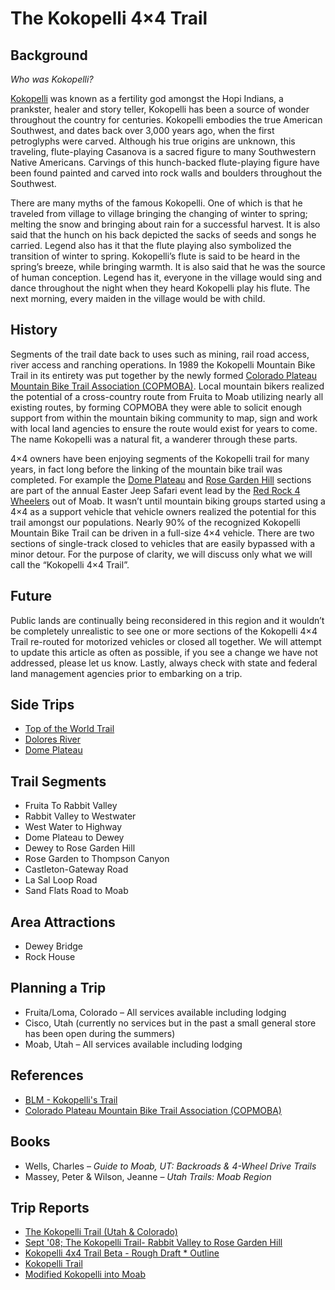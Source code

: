 # The Kokopelli 4×4 Trail

## Background

*Who was Kokopelli?* 

[Kokopelli](https://en.wikipedia.org/wiki/Kokopelli) was known as a fertility god amongst the Hopi Indians, a prankster, healer and story teller, Kokopelli has been a source of wonder throughout the country for centuries. Kokopelli embodies the true American Southwest, and dates back over 3,000 years ago, when the first petroglyphs were carved. Although his true origins are unknown, this traveling, flute-playing Casanova is a sacred figure to many Southwestern Native Americans. Carvings of this hunch-backed flute-playing figure have been found painted and carved into rock walls and boulders throughout the Southwest.

There are many myths of the famous Kokopelli. One of which is that he traveled from village to village bringing the changing of winter to spring; melting the snow and bringing about rain for a successful harvest. It is also said that the hunch on his back depicted the sacks of seeds and songs he carried. Legend also has it that the flute playing also symbolized the transition of winter to spring. Kokopelli’s flute is said to be heard in the spring’s breeze, while bringing warmth. It is also said that he was the source of human conception. Legend has it, everyone in the village would sing and dance throughout the night when they heard Kokopelli play his flute. The next morning, every maiden in the village would be with child.

## History

Segments of the trail date back to uses such as mining, rail road access, river access and ranching operations. In 1989 the Kokopelli Mountain Bike Trail in its entirety was put together by the newly formed [Colorado Plateau Mountain Bike Trail Association (COPMOBA)](http://copmoba.org/). Local mountain bikers realized the potential of a cross-country route from Fruita to Moab utilizing nearly all existing routes, by forming COPMOBA they were able to solicit enough support from within the mountain biking community to map, sign and work with local land agencies to ensure the route would exist for years to come. The name Kokopelli was a natural fit, a wanderer through these parts.

4×4 owners have been enjoying segments of the Kokopelli trail for many years, in fact long before the linking of the mountain bike trail was completed. For example the [Dome Plateau](https://www.rr4w.com/trail-details.cfm?trailid=8) and [Rose Garden Hill](https://www.rr4w.com/trail-details.cfm?trailid=36) sections are part of the annual Easter Jeep Safari event lead by the [Red Rock 4 Wheelers](https://www.rr4w.com/) out of Moab. It wasn’t until mountain biking groups started using a 4×4 as a support vehicle that vehicle owners realized the potential for this trail amongst our populations. Nearly 90% of the recognized Kokopelli Mountain Bike Trail can be driven in a full-size 4×4 vehicle. There are two sections of single-track closed to vehicles that are easily bypassed with a minor detour. For the purpose of clarity, we will discuss only what we will call the “Kokopelli 4×4 Trail”.

## Future

Public lands are continually being reconsidered in this region and it wouldn’t be completely unrealistic to see one or more sections of the Kokopelli 4×4 Trail re-routed for motorized vehicles or closed all together. We will attempt to update this article as often as possible, if you see a change we have not addressed, please let us know. Lastly, always check with state and federal land management agencies prior to embarking on a trip.

## Side Trips

* [Top of the World Trail](https://www.rr4w.com/trail-details.cfm?trailid=38)
* [Dolores River](https://www.blm.gov/visit/dolores-river-overlook)
* [Dome Plateau](https://www.rr4w.com/trail-details.cfm?trailid=8)

## Trail Segments

* Fruita To Rabbit Valley
* Rabbit Valley to Westwater
* West Water to Highway
* Dome Plateau to Dewey
* Dewey to Rose Garden Hill
* Rose Garden to Thompson Canyon
* Castleton-Gateway Road
* La Sal Loop Road
* Sand Flats Road to Moab

## Area Attractions

* Dewey Bridge
* Rock House

## Planning a Trip

* Fruita/Loma, Colorado – All services available including lodging
* Cisco, Utah (currently no services but in the past a small general store has been open during the summers)
* Moab, Utah – All services available including lodging

## References

* [BLM - Kokopelli's Trail](https://www.blm.gov/visit/kokopellis-trail)
* [Colorado Plateau Mountain Bike Trail Association (COPMOBA)](http://copmoba.org/)

## Books
* Wells, Charles – *Guide to Moab, UT: Backroads & 4-Wheel Drive Trails*
* Massey, Peter & Wilson, Jeanne – *Utah Trails: Moab Region*

## Trip Reports

* [The Kokopelli Trail (Utah & Colorado)](https://www.expeditionutah.com/forum/index.php?threads/the-kokopelli-trail-utah-colorado.144/)
* [Sept '08; The Kokopelli Trail- Rabbit Valley to Rose Garden Hill](https://www.expeditionutah.com/forum/index.php?threads/sept-08-the-kokopelli-trail-rabbit-valley-to-rose-garden-hill.342/)
* [Kokopelli 4x4 Trail Beta - Rough Draft * Outline](https://www.expeditionutah.com/forum/index.php?threads/kokopelli-4x4-trail-beta-rough-draft-outline.788/)
* [Kokopelli Trail](https://www.expeditionutah.com/forum/index.php?threads/kokopelli-trail.804/)
* [Modified Kokopelli into Moab](https://www.expeditionutah.com/forum/index.php?threads/modified-kokopelli-into-moab.4093/)